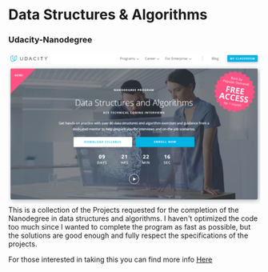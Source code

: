 # Data Structures & Algorithms
### Udacity-Nanodegree


![IMAGE ALT TEXT HERE](banner.png)
This is a collection of the Projects requested for the completion of the Nanodegree in data structures and algorithms. I haven't optimized the code too much since I wanted to complete the program as fast as possible, but the solutions are good enough and fully respect the specifications of the projects.

For those interested in taking this you can find more info [Here](https://www.udacity.com/course/data-structures-and-algorithms-nanodegree--nd256)


